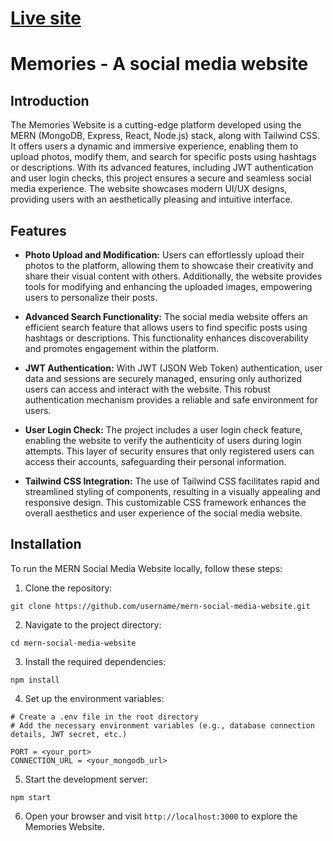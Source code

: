 # [Live site](https://memories-website-prj.netlify.app/)

# Memories - A social media website

## Introduction

The Memories Website is a cutting-edge platform developed using the MERN (MongoDB, Express, React, Node.js) stack, along with Tailwind CSS. It offers users a dynamic and immersive experience, enabling them to upload photos, modify them, and search for specific posts using hashtags or descriptions. With its advanced features, including JWT authentication and user login checks, this project ensures a secure and seamless social media experience. The website showcases modern UI/UX designs, providing users with an aesthetically pleasing and intuitive interface.

## Features

- **Photo Upload and Modification:** Users can effortlessly upload their photos to the platform, allowing them to showcase their creativity and share their visual content with others. Additionally, the website provides tools for modifying and enhancing the uploaded images, empowering users to personalize their posts.

- **Advanced Search Functionality:** The social media website offers an efficient search feature that allows users to find specific posts using hashtags or descriptions. This functionality enhances discoverability and promotes engagement within the platform.

- **JWT Authentication:** With JWT (JSON Web Token) authentication, user data and sessions are securely managed, ensuring only authorized users can access and interact with the website. This robust authentication mechanism provides a reliable and safe environment for users.

- **User Login Check:** The project includes a user login check feature, enabling the website to verify the authenticity of users during login attempts. This layer of security ensures that only registered users can access their accounts, safeguarding their personal information.

- **Tailwind CSS Integration:** The use of Tailwind CSS facilitates rapid and streamlined styling of components, resulting in a visually appealing and responsive design. This customizable CSS framework enhances the overall aesthetics and user experience of the social media website.

## Installation

To run the MERN Social Media Website locally, follow these steps:

1. Clone the repository:

```shell
git clone https://github.com/username/mern-social-media-website.git
```

2. Navigate to the project directory:

```shell
cd mern-social-media-website
```

3. Install the required dependencies:

```shell
npm install
```

4. Set up the environment variables:

```shell
# Create a .env file in the root directory
# Add the necessary environment variables (e.g., database connection details, JWT secret, etc.)

PORT = <your_port>
CONNECTION_URL = <your_mongodb_url>
```

5. Start the development server:

```shell
npm start
```

6. Open your browser and visit `http://localhost:3000` to explore the Memories Website.


